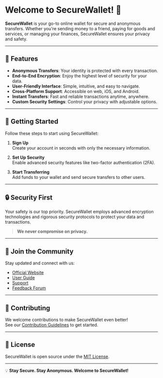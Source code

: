 # Welcome to SecureWallet! 💼

**SecureWallet** is your go-to online wallet for secure and anonymous transfers. Whether you're sending money to a friend, paying for goods and services, or managing your finances, SecureWallet ensures your privacy and safety.

---

## 🌟 Features

- **Anonymous Transfers**: Your identity is protected with every transaction.
- **End-to-End Encryption**: Enjoy the highest level of security for your data.
- **User-Friendly Interface**: Simple, intuitive, and easy to navigate.
- **Cross-Platform Support**: Accessible on web, iOS, and Android.
- **Instant Transfers**: Fast and reliable transactions anytime, anywhere.
- **Custom Security Settings**: Control your privacy with adjustable options.

---

## 🚀 Getting Started

Follow these steps to start using SecureWallet:

1. **Sign Up**  
   Create your account in seconds with only the necessary information.

2. **Set Up Security**  
   Enable advanced security features like two-factor authentication (2FA).

3. **Start Transferring**  
   Add funds to your wallet and send secure transfers to other users.

---

## 🔒 Security First

Your safety is our top priority. SecureWallet employs advanced encryption technologies and rigorous security protocols to protect your data and transactions.  

> **We never compromise on privacy.**

---

## 🤝 Join the Community

Stay updated and connect with us:

- [Official Website](#)
- [User Guide](#)
- [Support](#)
- [Feedback Forum](#)

---

## 📌 Contributing

We welcome contributions to make SecureWallet even better!  
See our [Contribution Guidelines](#) to get started.

---

## 📜 License

SecureWallet is open source under the [MIT License](#).

---

💡 **Stay Secure. Stay Anonymous. Welcome to SecureWallet!**
